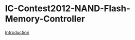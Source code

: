 # IC-Contest2012-NAND-Flash-Memory-Controller    

[Introduction](https://github.com/JiaHanXie/IC-Contest2012-NAND-Flash-Memory-Controller/blob/main/B_ICC2012_preliminary_all_cell.pdf)
